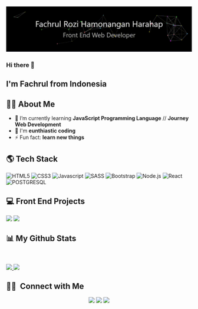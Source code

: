 [![](https://raw.githubusercontent.com/fachrul-rh/fachrul-rh/main/readme.gif)](https://github.com/fachrul-rh)
<!-- If you want the template for my gif, please check https://github.com/adamalston -->
### Hi there 👋

## I'm Fachrul from Indonesia

## 🙋‍♂️ About Me
- 🌱 I’m currently learning **JavaScript Programming Language** // **Journey Web Development**
- 👯 I'm **eunthiastic coding**
- ⚡ Fun fact: **learn new things**

## 🌎 Tech Stack
![HTML5](https://img.shields.io/badge/-HTML-333333?style=flat&logo=HTML5)
![CSS3](https://img.shields.io/badge/-CSS3-333333?style=flat&logo=CSS3&logoColor=1572B6)
![Javascript](https://img.shields.io/badge/-JavaScript-333333?style=flat&logo=javascript)
![SASS](https://img.shields.io/badge/-SASS-333333?style=flat&logo=sass)
![Bootstrap](https://img.shields.io/badge/-Bootstrap-333333?style=flat&logo=bootstrap&logoColor=563D7C)
![Node.js](https://img.shields.io/badge/-Node.js-333333?style=flat&logo=node.js)
![React](https://img.shields.io/badge/-React-333333?style=flat&logo=react)
![POSTGRESQL](https://img.shields.io/badge/-Postgresql-333333?style=flat&logo=postgresql)

## 💻 Front End Projects

[![](https://img.shields.io/badge/-🏥%20HORI-64BC4B)](https://hori-app.netlify.app/)
[![](https://img.shields.io/badge/-😀%20Emoji%20Searcher-333333)](https://github.com/fachrul-rh/emoji-searcher)


## 📊 My Github Stats
<br/>
<p align="left">
<a href="https://github.com/fachrul-rh">
  <img height="160em" src="https://github-readme-stats-eight-theta.vercel.app/api?username=fachrul-rh&show_icons=true&theme=algolia&include_all_commits=true&count_private=true"/>
  <img height="160em" src="https://github-readme-stats-eight-theta.vercel.app/api/top-langs/?username=fachrul-rh&layout=compact&langs_count=8&theme=algolia"/>
</a>

## 🤝🏻 &nbsp;Connect with Me

<p align="center">
<a href="https://www.linkedin.com/in/faruulll/"><img src="https://img.shields.io/badge/-Farulll-0077B5?style=flat-square&logo=Linkedin&logoColor=white"/></a>
<a href="mailto:fachrulstroid@gmail.com"><img src="https://img.shields.io/badge/-fachrulstroid@gmail.com-D14836?style=flat-square&logo=Gmail&logoColor=white"/></a>
<a href="https://www.instagram.com/faruulll/"><img src="https://img.shields.io/badge/-farulll-E4405F?style=flat-square&logo=instagram&logoColor=white"/></a>
